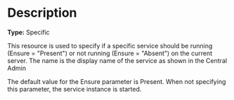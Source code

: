 # Description

**Type:** Specific

This resource is used to specify if a specific service should be running
(Ensure = "Present") or not running (Ensure = "Absent") on the current server.
The name is the display name of the service as shown in the Central Admin

The default value for the Ensure parameter is Present. When not specifying this
parameter, the service instance is started.
